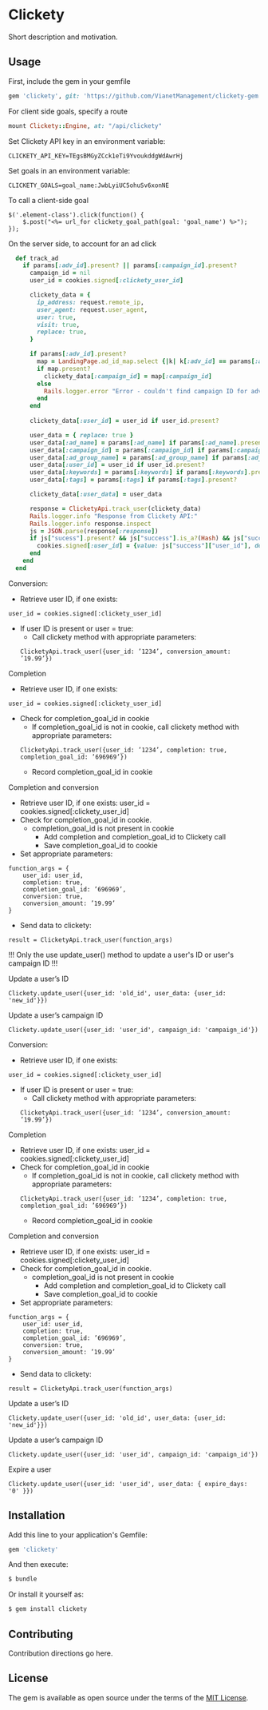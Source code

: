 # Clickety
Short description and motivation.

## Usage
First, include the gem in your gemfile
```ruby
gem 'clickety', git: 'https://github.com/VianetManagement/clickety-gem.git'
```

For client side goals, specify a route
```ruby
mount Clickety::Engine, at: "/api/clickety"
```

Set Clickety API key in an environment variable:
```
CLICKETY_API_KEY=TEgsBMGyZCck1eTi9YvoukddgWdAwrHj
```

Set goals in an environment variable:
```
CLICKETY_GOALS=goal_name:JwbLyiUC5ohuSv6xonNE
```

To call a client-side goal
```
$('.element-class').click(function() {
	$.post("<%= url_for clickety_goal_path(goal: 'goal_name') %>");
});
```

On the server side, to account for an ad click
```ruby
  def track_ad
    if params[:adv_id].present? || params[:campaign_id].present?
      campaign_id = nil
      user_id = cookies.signed[:clickety_user_id]

      clickety_data = {
        ip_address: request.remote_ip,
        user_agent: request.user_agent,
        user: true,
        visit: true,
        replace: true,
      }

      if params[:adv_id].present?
        map = LandingPage.ad_id_map.select {|k| k[:adv_id] == params[:adv_id].to_i }.first
        if map.present?
          clickety_data[:campaign_id] = map[:campaign_id]
        else
          Rails.logger.error "Error - couldn't find campaign ID for adv ID: #{params[:adv_id]}"
        end
      end
      
      clickety_data[:user_id] = user_id if user_id.present?

      user_data = { replace: true }
      user_data[:ad_name] = params[:ad_name] if params[:ad_name].present?
      user_data[:campaign_id] = params[:campaign_id] if params[:campaign_id].present? && campaign_id.blank?
      user_data[:ad_group_name] = params[:ad_group_name] if params[:ad_group_name].present?
      user_data[:user_id] = user_id if user_id.present?
      user_data[:keywords] = params[:keywords] if params[:keywords].present?
      user_data[:tags] = params[:tags] if params[:tags].present?

      clickety_data[:user_data] = user_data

      response = ClicketyApi.track_user(clickety_data)
      Rails.logger.info "Response from Clickety API:"
      Rails.logger.info response.inspect
      js = JSON.parse(response[:response])
      if js["sucess"].present? && js["success"].is_a?(Hash) && js["success"]["user_id"].present?
        cookies.signed[:user_id] = {value: js["success"]["user_id"], domain: 'roommates.com'}
      end
    end
  end
```

Conversion:

- Retrieve user ID, if one exists:
```
user_id = cookies.signed[:clickety_user_id]
```
- If user ID is present or user = true:
  - Call clickety method with appropriate parameters: 
  ```
  ClicketyApi.track_user({user_id: ’1234’, conversion_amount: ’19.99’})
  ```

Completion

- Retrieve user ID, if one exists:
```
user_id = cookies.signed[:clickety_user_id]
```
- Check for completion_goal_id in cookie
  - If completion_goal_id is not in cookie, call clickety method with appropriate parameters:
  ```
  ClicketyApi.track_user({user_id: ’1234’, completion: true, completion_goal_id: ’696969’})
  ```
  - Record completion_goal_id in cookie

Completion and conversion

- Retrieve user ID, if one exists: user_id = cookies.signed[:clickety_user_id]
- Check for completion_goal_id in cookie.
  - completion_goal_id is not present in cookie
    - Add completion and completion_goal_id to Clickety call
    - Save completion_goal_id to cookie
- Set appropriate parameters: 
```
function_args = {
	user_id: user_id, 
	completion: true, 
	completion_goal_id: ’696969’, 
	conversion: true, 
	conversion_amount: ’19.99’
}
```
- Send data to clickety: 
```
result = ClicketyApi.track_user(function_args)
```

!!! Only the use update_user() method to update a user's ID or user's campaign ID !!!

Update a user’s ID

```
Clickety.update_user({user_id: 'old_id', user_data: {user_id: 'new_id'}})
```

Update a user’s campaign ID

```
Clickety.update_user({user_id: 'user_id', campaign_id: 'campaign_id'})
```

Conversion:

- Retrieve user ID, if one exists: 
```
user_id = cookies.signed[:clickety_user_id]
```
- If user ID is present or user = true:
  - Call clickety method with appropriate parameters: 
  ```
  ClicketyApi.track_user({user_id: ’1234’, conversion_amount: ’19.99’})
  ```

Completion

- Retrieve user ID, if one exists: user_id = cookies.signed[:clickety_user_id]
- Check for completion_goal_id in cookie
  - If completion_goal_id is not in cookie, call clickety method with appropriate parameters:
  ```
  ClicketyApi.track_user({user_id: ’1234’, completion: true, completion_goal_id: ’696969’})
  ```
  - Record completion_goal_id in cookie

Completion and conversion

- Retrieve user ID, if one exists: user_id = cookies.signed[:clickety_user_id]
- Check for completion_goal_id in cookie.
  - completion_goal_id is not present in cookie
    - Add completion and completion_goal_id to Clickety call
    - Save completion_goal_id to cookie
- Set appropriate parameters: 
```
function_args = {
	user_id: user_id, 
	completion: true, 
	completion_goal_id: ’696969’, 
	conversion: true, 
	conversion_amount: ’19.99’
}
```
- Send data to clickety: 
```
result = ClicketyApi.track_user(function_args)
```

Update a user’s ID
```
Clickety.update_user({user_id: 'old_id', user_data: {user_id: 'new_id'}})
```

Update a user’s campaign ID
```
Clickety.update_user({user_id: 'user_id', campaign_id: 'campaign_id'})
```

Expire a user
```
Clickety.update_user({user_id: 'user_id', user_data: { expire_days: '0' }})
```

## Installation
Add this line to your application's Gemfile:

```ruby
gem 'clickety'
```

And then execute:
```bash
$ bundle
```

Or install it yourself as:
```bash
$ gem install clickety
```

## Contributing
Contribution directions go here.

## License
The gem is available as open source under the terms of the [MIT License](http://opensource.org/licenses/MIT).
